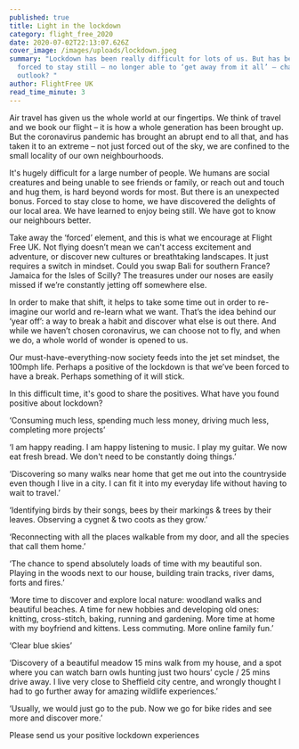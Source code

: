 ```yaml
---
published: true
title: Light in the lockdown
category: flight_free_2020
date: 2020-07-02T22:13:07.626Z
cover_image: /images/uploads/lockdown.jpeg
summary: "Lockdown has been really difficult for lots of us. But has being
  forced to stay still – no longer able to ‘get away from it all’ – changed our
  outlook? "
author: FlightFree UK
read_time_minute: 3
---
```

Air travel has given us the whole world at our fingertips. We think of travel and we book our flight – it is how a whole generation has been brought up. But the coronavirus pandemic has brought an abrupt end to all that, and has taken it to an extreme – not just forced out of the sky, we are confined to the small locality of our own neighbourhoods.

It's hugely difficult for a large number of people. We humans are social creatures and being unable to see friends or family, or reach out and touch and hug them, is hard beyond words for most. But there is an unexpected bonus. Forced to stay close to home, we have discovered the delights of our local area. We have learned to enjoy being still. We have got to know our neighbours better.



Take away the ‘forced’ element, and this is what we encourage at Flight Free UK. Not flying doesn’t mean we can't access excitement and adventure, or discover new cultures or breathtaking landscapes. It just requires a switch in mindset. Could you swap Bali for southern France? Jamaica for the Isles of Scilly? The treasures under our noses are easily missed if we’re constantly jetting off somewhere else.



In order to make that shift, it helps to take some time out in order to re-imagine our world and re-learn what we want. That’s the idea behind our ‘year off’: a way to break a habit and discover what else is out there. And while we haven’t chosen coronavirus, we can choose not to fly, and when we do, a whole world of wonder is opened to us.



Our must-have-everything-now society feeds into the jet set mindset, the 100mph life. Perhaps a positive of the lockdown is that we’ve been forced to have a break. Perhaps something of it will stick.



In this difficult time, it's good to share the positives. What have you found positive about lockdown?



‘Consuming much less, spending much less money, driving much less, completing more projects’



‘I am happy reading. I am happy listening to music. I play my guitar. We now eat fresh bread. We don't need to be constantly doing things.’



‘Discovering so many walks near home that get me out into the countryside even though I live in a city. I can fit it into my everyday life without having to wait to travel.’



‘Identifying birds by their songs, bees by their markings & trees by their leaves. Observing a cygnet & two coots as they grow.’



‘Reconnecting with all the places walkable from my door, and all the species that call them home.’



‘The chance to spend absolutely loads of time with my beautiful son. Playing in the woods next to our house, building train tracks, river dams, forts and fires.’



‘More time to discover and explore local nature: woodland walks and beautiful beaches. A time for new hobbies and developing old ones: knitting, cross-stitch, baking, running and gardening. More time at home with my boyfriend and kittens. Less commuting. More online family fun.’



‘Clear blue skies’



‘Discovery of a beautiful meadow 15 mins walk from my house, and a spot where you can watch barn owls hunting just two hours’ cycle / 25 mins drive away. I live very close to Sheffield city centre, and wrongly thought I had to go further away for amazing wildlife experiences.’



‘Usually, we would just go to the pub. Now we go for bike rides and see more and discover more.’

Please send us your positive lockdown experiences